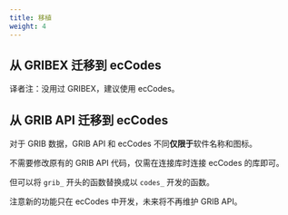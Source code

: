 ```yaml
---
title: 移植
weight: 4
---
```


## 从 GRIBEX 迁移到 ecCodes

译者注：没用过 GRIBEX，建议使用 ecCodes。

## 从 GRIB API 迁移到 ecCodes

对于 GRIB 数据，GRIB API 和 ecCodes 不同**仅限于**软件名称和图标。

不需要修改原有的 GRIB API 代码，仅需在连接库时连接 ecCodes 的库即可。

但可以将 `grib_` 开头的函数替换成以 `codes_` 开发的函数。

注意新的功能只在 ecCodes 中开发，未来将不再维护 GRIB API。
